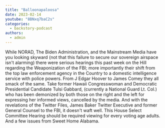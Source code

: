 ```yaml
---
title: "Balloonapaloosa"
date: 2023-02-14
youtube: "8BNxq7baC2s"
categories: 
  - backstory-podcast
authors: 
  - admin
---
```



While NORAD, The Biden Administration, and the Mainstream Media have you looking skyward (not that this failure to secure our sovereign airspace isn't alarming) there were serious hearings this past week on the Hill regarding the Weaponization of the FBI; more importantly their shift from the top law enforcement agency in the Country to a domestic intelligence service with police powers. From J Edgar Hoover to James Comey they all smack of the same. Take former Hawaii Congresswoman and Democratic Presidential Candidate Tulsi Gabbard, (currently a National Guard Lt. Col.) who has been demonized by both those on the right and the left for expressing her informed views, cancelled by the media. And with the revelations of the Twitter Files, James Baker Twitter Executive and former General Counsel to the FBI, it doesn't waft well. This House Select Committee Hearing should be required viewing for every voting age adults. And a few issues from Sweet Home Alabama.
